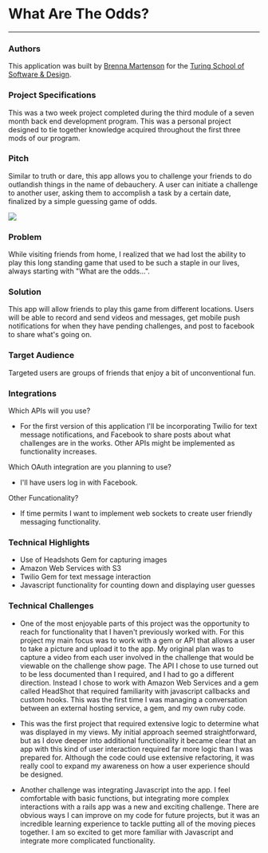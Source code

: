# What Are The Odds?
_____

### Authors
This application was built by [Brenna Martenson](https://github.com/martensonbj) for the [Turing School of Software & Design](https://www.turing.io).

### Project Specifications
This was a two week project completed during the third module of a seven month back end development program. This was a personal project designed to tie together knowledge acquired throughout the first three mods of our program.

### Pitch

Similar to truth or dare, this app allows you to challenge your friends to do outlandish things in the name of debauchery. A user can initiate a challenge to another user, asking them to accomplish a task by a certain date, finalized by a simple guessing game of odds. 

![](http://g.recordit.co/XLcias44fK.gif)

### Problem

While visiting friends from home, I realized that we had lost the ability to play this long standing game that used to be such a staple in our lives, always starting with "What are the odds...".

### Solution

This app will allow friends to play this game from different locations. Users will be able to record and send videos and messages, get mobile push notifications for when they have pending challenges, and post to facebook to share what's going on.

### Target Audience

Targeted users are groups of friends that enjoy a bit of unconventional fun.

### Integrations

Which APIs will you use?
  - For the first version of this application I'll be incorporating Twilio for text message notifications, and Facebook to share posts about what challenges are in the works. Other APIs might be implemented as functionality increases.  

Which OAuth integration are you planning to use?
  - I'll have users log in with Facebook.  

Other Funcationality?
  - If time permits I want to implement web sockets to create user friendly messaging functionality.


### Technical Highlights

  - Use of Headshots Gem for capturing images
  - Amazon Web Services with S3
  - Twilio Gem for text message interaction
  - Javascript functionality for counting down and displaying user guesses

### Technical Challenges
  - One of the most enjoyable parts of this project was the opportunity to reach for functionality that I haven't previously worked with. For this project my main focus was to work with a gem or API that allows a user to take a picture and upload it to the app. My original plan was to capture a video from each user involved in the challenge that would be viewable on the challenge show page. The API I chose to use turned out to be less documented than I required, and I had to go a different direction. Instead I chose to work with Amazon Web Services and a gem called HeadShot that required familiarity with javascript callbacks and custom hooks. This was the first time I was managing a conversation between an external hosting service, a gem, and my own ruby code.

  - This was the first project that required extensive logic to determine what was displayed in my views. My initial approach seemed straightforward, but as I dove deeper into additional functionality it became clear that an app with this kind of user interaction required far more logic than I was prepared for. Although the code could use extensive refactoring, it was really cool to expand my awareness on how a user experience should be designed.

  - Another challenge was integrating Javascript into the app. I feel comfortable with basic functions, but integrating more complex interactions with a rails app was a new and exciting challenge. There are obvious ways I can improve on my code for future projects, but it was an incredible learning experience to tackle putting all of the moving pieces together. I am so excited to get more familiar with Javascript and integrate more complicated functionality.
